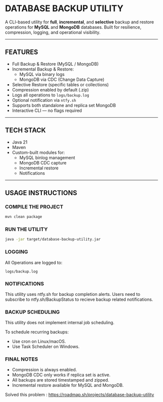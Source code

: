 # DATABASE BACKUP UTILITY

A CLI-based utility for **full**, **incremental**, and **selective** backup and restore operations for **MySQL** and **MongoDB** databases. Built for resilience, compression, logging, and operational visibility.

---

## FEATURES

- Full Backup & Restore (MySQL / MongoDB)
- Incremental Backup & Restore:
  - MySQL via binary logs
  - MongoDB via CDC (Change Data Capture)
- Selective Restore (specific tables or collections)
- Compression enabled by default (.zip)
- Logs all operations to `logs/backup.log`
- Optional notification via `ntfy.sh`
- Supports both standalone and replica set MongoDB
- Interactive CLI — no flags required

---

## TECH STACK

- Java 21
- Maven
- Custom-built modules for:
  - MySQL binlog management
  - MongoDB CDC capture
  - Incremental restore
  - Notifications

---

## USAGE INSTRUCTIONS

### COMPILE THE PROJECT

```bash
mvn clean package
```
### RUN THE UTILITY
```bash
java -jar target/database-backup-utility.jar
```

### LOGGING 
All Operations are logged to:
```
logs/backup.log
```

### NOTIFICATIONS
This utility uses ntfy.sh for backup completion alerts.
Users need to subscribe to ntfy.sh/BackupStatus to recieve backup related notifications.

### BACKUP SCHEDULING
This utility does not implement internal job scheduling.

To schedule recurring backups:
- Use cron on Linux/macOS.
- Use Task Scheduler on Windows.

### FINAL NOTES

- Compression is always enabled.
- MongoDB CDC only works if replica set is active.
- All backups are stored timestamped and zipped.
- Incremental restore available for MySQL and MongoDB.


Solved this problem : https://roadmap.sh/projects/database-backup-utility
